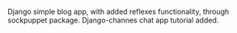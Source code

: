 Django simple blog app, with added reflexes functionality, through sockpuppet package.
Django-channes chat app tutorial added.